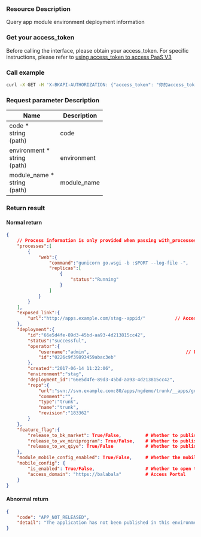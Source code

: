 ### Resource Description
Query app module environment deployment information

### Get your access_token
Before calling the interface, please obtain your access_token. For specific instructions, please refer to [using access_token to access PaaS V3](https://bk.tencent.com/docs/markdown/PaaS3.0/topics/paas/access_token)

### Call example
```bash
curl -X GET -H 'X-BKAPI-AUTHORIZATION: {"access_token": "你的access_token"}' http://bkapi.example.com/api/bkpaas3/prod/bkapps/applications/{code}/modules/{module_name}/envs/{environment}/released_state/
```

### Request parameter Description

| Name                                | Description |
| ----------------------------------- | ----------- |
| code * <br/>string<br/>(path)       | code        |
| environment *<br/>string<br/>(path) | environment |
| module_name *<br/>string<br/>(path) | module_name |

### Return result
#### Normal return
```json
{
    // Process information is only provided when passing with_processes
    "processes":[
        {
            "web":{
                "command":"gunicorn go.wsgi -b :$PORT --log-file -",
                "replicas":[                                            // Process details
                    {
                        "status":"Running"
                    }
                ]
            }
        }
    ],
    "exposed_link":{
        "url":"http://apps.example.com/stag--appid/"           // Access Address
    },
    "deployment":{
        "id":"66e5d4fe-89d3-45bd-aa93-4d213815cc42",
        "status":"successful",
        "operator":{
            "username":"admin",                                    // Deployment Initiators
            "id":"0226c9f39893459abac3eb"
        },
        "created":"2017-06-14 11:22:06",
        "environment":"stag",
        "deployment_id":"66e5d4fe-89d3-45bd-aa93-4d213815cc42",
        "repo":{
            "url":"svn://svn.example.com:80/apps/ngdemo/trunk/__apps/go-appid/trunk",
            "comment":"",
            "type":"trunk",
            "name":"trunk",
            "revision":"183362"
        }
    },
    "feature_flag":{
        "release_to_bk_market": True/False,         # Whether to publish to BlueKing App Market
        "release_to_wx_miniprogram": True/False,    # Whether to publish to WeChat applet
        "release_to_wx_qiye": True/False            # Whether to publish to WeChat Enterprise
    },
    "module_mobile_config_enabled": True/False,     # Whether the mobile function is enabled or not (corresponding to the general switch of region)
    "mobile_config": {
        "is_enabled": True/False,                   # Whether to open the enterprise side of WeChat
        "access_domain": "https://balabala"         # Access Portal
    }
}
```

#### Abnormal return
```json
{
    "code": "APP_NOT_RELEASED",
    "detail": "The application has not been published in this environment"
}
```